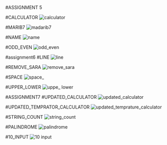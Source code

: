 #ASSIGNMENT 5

#CALCULATOR
![calculator](https://github.com/amirrezajahanbakhsh/Assignment/assets/137860142/374e8d0d-4473-4720-b7df-714b41ac40b0)

#MARIB7
![madarib7](https://github.com/amirrezajahanbakhsh/Assignment/assets/137860142/de57028c-e8db-422f-92cd-7875cc87ff8b)

#NAME
![name](https://github.com/amirrezajahanbakhsh/Assignment/assets/137860142/81a57398-4b33-4b5c-9b3e-641e78af366b)

#ODD_EVEN
![odd_even](https://github.com/amirrezajahanbakhsh/Assignment/assets/137860142/e4a0f039-f90a-4282-b73e-d55f590a4d57)

#assignment6
#LINE
![line](https://github.com/amirrezajahanbakhsh/Assignment/assets/137860142/25c48116-228a-4dca-bcab-31f599cff47e)

#REMOVE_SARA
![remove_sara](https://github.com/amirrezajahanbakhsh/Assignment/assets/137860142/2f0802e5-a0fd-4e12-b746-5fdc15458379)

#SPACE
![space_](https://github.com/amirrezajahanbakhsh/Assignment/assets/137860142/8ebbc35e-ff0c-4274-bdcd-5e21862290b5)

#UPPER_LOWER
![uppe_ lower](https://github.com/amirrezajahanbakhsh/Assignment/assets/137860142/2235f4bb-5900-42e2-89c9-a7d4d80a4595)


#ASSIGNMENT7
#UPDATED_CALCULATOR
![updated_calculator](https://github.com/amirrezajahanbakhsh/Assignment/assets/137860142/c480a6d1-8619-41e0-b8ba-8d18a3231108)

#UPDATED_TEMPRATOR_CALCULATOR
![updated_temprature_calculator](https://github.com/amirrezajahanbakhsh/Assignment/assets/137860142/42d56478-d41a-472a-8f11-c0c8affab9c3)

#STRING_COUNT
![string_count](https://github.com/amirrezajahanbakhsh/Assignment/assets/137860142/6cddba78-cfbb-4afc-add8-5f7133a62e51)

#PALINDROME
![palindrome](https://github.com/amirrezajahanbakhsh/Assignment/assets/137860142/ba5782a8-6aab-4d88-9e9a-4ce5a935ebcf)

#10_INPUT
![10 input](https://github.com/amirrezajahanbakhsh/Assignment/assets/137860142/94713cb7-de3d-412b-850c-9274a81e9a16)
